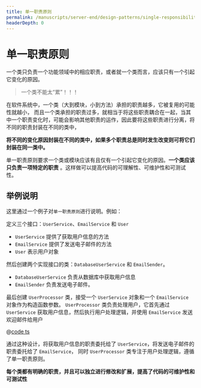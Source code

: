 ```yaml
---
title: 单一职责原则
permalink: /manuscripts/server-end/design-patterns/single-responsibility-principle.html
headerDepth: 0
---
```


# 单一职责原则

一个类只负责一个功能领域中的相应职责，或者就一个类而言，应该只有一个引起它变化的原因。

> 一个类不能太“累”！！！

在软件系统中，一个类（大到模块，小到方法）承担的职责越多，它被复用的可能性就越小，
而且一个类承担的职责过多，就相当于将这些职责耦合在一起，当其中一个职责变化时，可能会影响其他职责的运作，因此要将这些职责进行分离，将不同的职责封装在不同的类中，

**将不同的变化原因封装在不同的类中，如果多个职责总是同时发生改变则可将它们封装在同一类中。**

单一职责原则要求一个类或模块应该有且仅有一个引起它变化的原因。**一个类应该只负责一项特定的职责**
。这样做可以提高代码的可理解性、可维护性和可测试性。

## 举例说明

这里通过一个例子对`单一职责原则`进行说明。例如：

定义三个接口：`UserService`、`EmailService` 和 `User`

- `UserService` 提供了获取用户信息的方法
- `EmailService` 提供了发送电子邮件的方法
- `User` 表示用户对象

然后创建两个实现接口的类：`DatabaseUserService` 和 `EmailSender`。

- `DatabaseUserService` 负责从数据库中获取用户信息
- `EmailSender` 负责发送电子邮件。

最后创建 `UserProcessor` 类，接受一个 `UserService` 对象和一个 `EmailService` 对象作为构造函数参数。
`UserProcessor` 类负责处理用户，它首先通过 `UserService` 获取用户信息，然后执行用户处理逻辑，并使用 `EmailService`
发送欢迎邮件给用户

@[code ts](@code/design-patterns/srp-demo.ts)

通过这种设计，将获取用户信息的职责委托给了 `UserService`，将发送电子邮件的职责委托给了 `EmailService`，
同时 `UserProcessor` 类专注于用户处理逻辑，遵循了单一职责原则。

**每个类都有明确的职责，并且可以独立进行修改和扩展，提高了代码的可维护性和可测试性**
